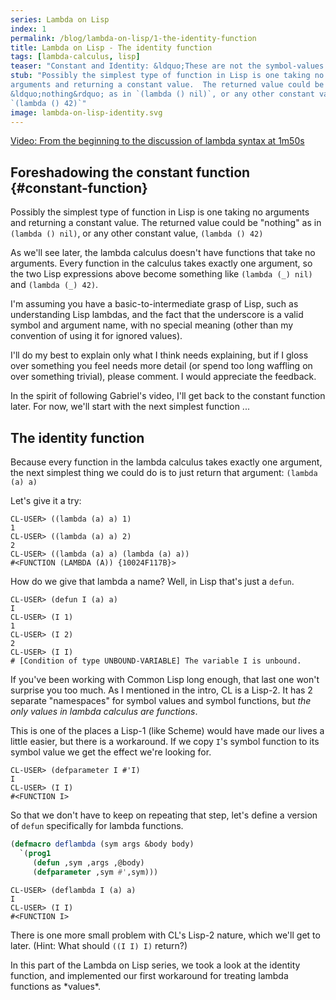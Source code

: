 ```yaml
---
series: Lambda on Lisp
index: 1
permalink: /blog/lambda-on-lisp/1-the-identity-function
title: Lambda on Lisp - The identity function
tags: [lambda-calculus, lisp]
teaser: "Constant and Identity: &ldquo;These are not the symbol-values you're looking for.&rdquo;"
stub: "Possibly the simplest type of function in Lisp is one taking no
arguments and returning a constant value.  The returned value could be
&ldquo;nothing&rdquo; as in `(lambda () nil)`, or any other constant value,
`(lambda () 42)`"
image: lambda-on-lisp-identity.svg
---
```


[Video: From the beginning to the discussion of lambda syntax at 1m50s](https://www.youtube.com/watch?v=3VQ382QG-y4&t=1s)

## Foreshadowing the constant function {#constant-function}

Possibly the simplest type of function in Lisp is one taking no
arguments and returning a constant value.  The returned value could be
"nothing" as in `(lambda () nil)`, or any other constant value,
`(lambda () 42)`

As we'll see later, the lambda calculus doesn't have functions that
take no arguments.  Every function in the calculus takes exactly one
argument, so the two Lisp expressions above become something like
`(lambda (_) nil)` and `(lambda (_) 42)`.

<aside markdown="1">
I'm assuming you have a basic-to-intermediate grasp of Lisp, such as
understanding Lisp lambdas, and the fact that the underscore is a
valid symbol and argument name, with no special meaning (other than my
convention of using it for ignored values).

I'll do my best to explain only what I think needs explaining, but if
I gloss over something you feel needs more detail (or spend too long
waffling on over something trivial), please comment.  I would
appreciate the feedback.
</aside>

In the spirit of following Gabriel's video, I'll get back to the
constant function later.  For now, we'll start with the next simplest
function ...

## The identity function

Because every function in the lambda calculus takes exactly one
argument, the next simplest thing we could do is to just return that
argument: `(lambda (a) a)`

Let's give it a try:

```console?lang=lisp&prompt=>comments=false
CL-USER> ((lambda (a) a) 1)
1
CL-USER> ((lambda (a) a) 2)
2
CL-USER> ((lambda (a) a) (lambda (a) a))
#<FUNCTION (LAMBDA (A)) {10024F117B}>
```

How do we give that lambda a name? Well, in Lisp that's just a `defun`.

```console?lang=lisp&prompt=>&comments=true
CL-USER> (defun I (a) a)
I
CL-USER> (I 1)
1
CL-USER> (I 2)
2
CL-USER> (I I)
# [Condition of type UNBOUND-VARIABLE] The variable I is unbound.
```

If you've been working with Common Lisp long enough, that last one
won't surprise you too much.  As I mentioned in the intro, CL is a
Lisp-2.  It has 2 separate "namespaces" for symbol values and symbol
functions, but *the only values in lambda calculus are functions*.

This is one of the places a Lisp-1 (like Scheme) would have made our
lives a little easier, but there is a workaround.  If we copy `I`'s
symbol function to its symbol value we get the effect we're looking
for.

```console?lang=lisp&prompt=>&comments=true
CL-USER> (defparameter I #'I)
I
CL-USER> (I I)
#<FUNCTION I>
```

So that we don't have to keep on repeating that step, let's define a
version of `defun` specifically for lambda functions.

```lisp
(defmacro deflambda (sym args &body body)
  `(prog1
     (defun ,sym ,args ,@body)
     (defparameter ,sym #',sym)))
```

```console?lang=lisp&prompt=>&comments=true
CL-USER> (deflambda I (a) a)
I
CL-USER> (I I)
#<FUNCTION I>
```

There is one more small problem with CL's Lisp-2 nature, which we'll
get to later.  (Hint: What should `((I I) I)` return?)

<takeaway>
In this part of the Lambda on Lisp series, we took a look at the
identity function, and implemented our first workaround for treating
lambda functions as *values*.
</takeaway>
